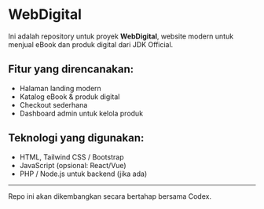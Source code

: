 # WebDigital

Ini adalah repository untuk proyek **WebDigital**, website modern untuk menjual eBook dan produk digital dari JDK Official.

## Fitur yang direncanakan:
- Halaman landing modern
- Katalog eBook & produk digital
- Checkout sederhana
- Dashboard admin untuk kelola produk

## Teknologi yang digunakan:
- HTML, Tailwind CSS / Bootstrap
- JavaScript (opsional: React/Vue)
- PHP / Node.js untuk backend (jika ada)

---
Repo ini akan dikembangkan secara bertahap bersama Codex.
